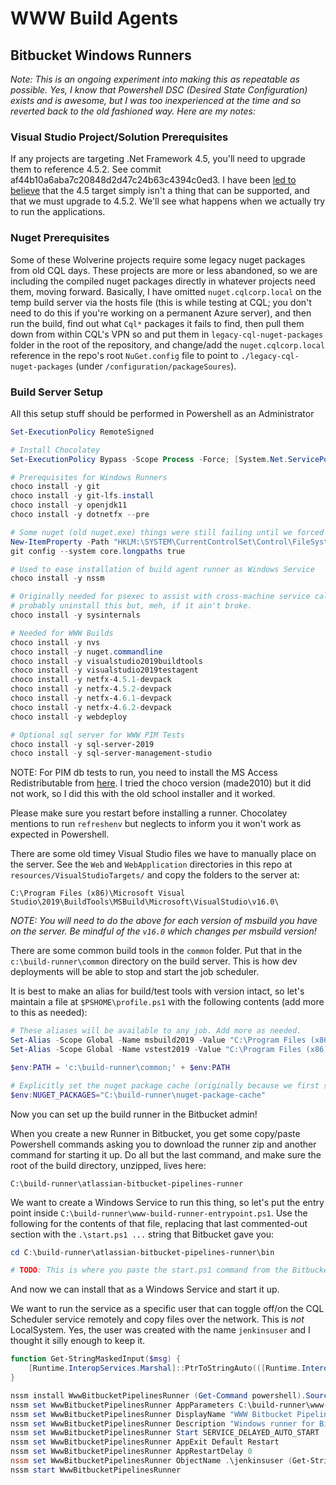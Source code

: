 # WWW Build Agents

## Bitbucket Windows Runners

_Note: This is an ongoing experiment into making this as repeatable as possible. Yes, I know that Powershell DSC (Desired State Configuration) exists and is awesome, but I was too inexperienced at the time and so reverted back to the old fashioned way. Here are my notes:_

### Visual Studio Project/Solution Prerequisites

If any projects are targeting .Net Framework 4.5, you'll need to upgrade them to reference 4.5.2. See commit af44b10a6aba7c20848d2d47c24b63c4394c0ed3. I have been [led to believe](https://developercommunity.visualstudio.com/t/the-reference-assemblies-for-netframeworkversionv4-1/1660771) that the 4.5 target simply isn't a thing that can be supported, and that we must upgrade to 4.5.2. We'll see what happens when we actually try to run the applications.

### Nuget Prerequisites

Some of these Wolverine projects require some legacy nuget packages from old CQL days. These projects are more or less abandoned, so we are including the compiled nuget packages directly in whatever projects need them, moving forward. Basically, I have omitted `nuget.cqlcorp.local` on the temp build server via the hosts file (this is while testing at CQL; you don't need to do this if you're working on a permanent Azure server), and then run the build, find out what `Cql*` packages it fails to find, then pull them down from within CQL's VPN so and put them in `legacy-cql-nuget-packages` folder in the root of the repository, and change/add the `nuget.cqlcorp.local` reference in the repo's root `NuGet.config` file to point to `./legacy-cql-nuget-packages` (under `/configuration/packageSoures`).

### Build Server Setup

All this setup stuff should be performed in Powershell as an Administrator

```powershell
Set-ExecutionPolicy RemoteSigned

# Install Chocolatey
Set-ExecutionPolicy Bypass -Scope Process -Force; [System.Net.ServicePointManager]::SecurityProtocol = [System.Net.ServicePointManager]::SecurityProtocol -bor 3072; iex ((New-Object System.Net.WebClient).DownloadString('https://community.chocolatey.org/install.ps1'))

# Prerequisites for Windows Runners
choco install -y git
choco install -y git-lfs.install
choco install -y openjdk11
choco install -y dotnetfx --pre

# Some nuget (old nuget.exe) things were still failing until we forced the LongPathsEnabled registry setting, so yes, we still need to do this
New-ItemProperty -Path "HKLM:\SYSTEM\CurrentControlSet\Control\FileSystem" -Name "LongPathsEnabled" -Value 1 -PropertyType DWORD -Force
git config --system core.longpaths true

# Used to ease installation of build agent runner as Windows Service
choco install -y nssm

# Originally needed for psexec to assist with cross-machine service calls, but we have since not used psexec. We could
# probably uninstall this but, meh, if it ain't broke.
choco install -y sysinternals

# Needed for WWW Builds
choco install -y nvs
choco install -y nuget.commandline
choco install -y visualstudio2019buildtools
choco install -y visualstudio2019testagent
choco install -y netfx-4.5.1-devpack
choco install -y netfx-4.5.2-devpack
choco install -y netfx-4.6.1-devpack
choco install -y netfx-4.6.2-devpack
choco install -y webdeploy

# Optional sql server for WWW PIM Tests
choco install -y sql-server-2019
choco install -y sql-server-management-studio
```

NOTE: For PIM db tests to run, you need to install the MS Access Redistributable from [here](https://www.microsoft.com/en-us/download/confirmation.aspx?id=13255). I tried the choco version (made2010) but it did not work, so I did this with the old school installer and it worked.

Please make sure you restart before installing a runner. Chocolatey mentions to run `refreshenv` but neglects to inform you it won't work as expected in Powershell.

There are some old timey Visual Studio files we have to manually place on the server. See the
`Web` and `WebApplication` directories in this repo at `resources/VisualStudioTargets/` and copy the folders to the server at:

```
C:\Program Files (x86)\Microsoft Visual Studio\2019\BuildTools\MSBuild\Microsoft\VisualStudio\v16.0\
```

_NOTE: You will need to do the above for each version of msbuild you have on the server. Be mindful of the `v16.0` which changes per msbuild version!_

There are some common build tools in the `common` folder. Put that in the `c:\build-runner\common` directory on the build server. This is how dev deployments will be able to stop and start the job scheduler.

It is best to make an alias for build/test tools with version intact, so let's maintain a file at `$PSHOME\profile.ps1` with the following contents (add more to this as needed):

```powershell
# These aliases will be available to any job. Add more as needed.
Set-Alias -Scope Global -Name msbuild2019 -Value "C:\Program Files (x86)\Microsoft Visual Studio\2019\BuildTools\MSBuild\Current\Bin\msbuild.exe"
Set-Alias -Scope Global -Name vstest2019 -Value "C:\Program Files (x86)\Microsoft Visual Studio\2019\TestAgent\Common7\IDE\Extensions\TestPlatform\vstest.console.exe"

$env:PATH = 'c:\build-runner\common;' + $env:PATH

# Explicitly set the nuget package cache (originally because we first started running as LocalSystem account and sometimes it gets confused between 32 and 64 bit environments, and now just for nostalgia)
$env:NUGET_PACKAGES="C:\build-runner\nuget-package-cache"
```
Now you can set up the build runner in the Bitbucket admin!

When you create a new Runner in Bitbucket, you get some copy/paste Powershell commands asking you to download the runner zip and another command for starting it up. Do all but the last command, and make sure the root of the build directory, unzipped, lives here:

    C:\build-runner\atlassian-bitbucket-pipelines-runner

We want to create a Windows Service to run this thing, so let's put the entry point inside `C:\build-runner\www-build-runner-entrypoint.ps1`. Use the following for the contents of that file, replacing that last commented-out section with the `.\start.ps1 ...` string that Bitbucket gave you:


```powershell
cd C:\build-runner\atlassian-bitbucket-pipelines-runner\bin

# TODO: This is where you paste the start.ps1 command from the Bitbucket UI (the one that starts with .\start.ps1 and contains all the runner command line parameters)
```

And now we can install that as a Windows Service and start it up.

We want to run the service as a specific user that can toggle off/on the CQL Scheduler service remotely and copy files over the network. This is _not_ LocalSystem. Yes, the user was created with the name `jenkinsuser` and I thought it silly enough to keep it.

```powershell
function Get-StringMaskedInput($msg) {
    [Runtime.InteropServices.Marshal]::PtrToStringAuto(([Runtime.InteropServices.Marshal]::SecureStringToBSTR((Read-Host $msg -AsSecureString))))
}

nssm install WwwBitbucketPipelinesRunner (Get-Command powershell).Source
nssm set WwwBitbucketPipelinesRunner AppParameters C:\build-runner\www-build-runner-entrypoint.ps1
nssm set WwwBitbucketPipelinesRunner DisplayName "WWW Bitbucket Pipelines Runner"
nssm set WwwBitbucketPipelinesRunner Description "Windows runner for Bitbucket Pipelines (Used for Wolverine World Wide builds)"
nssm set WwwBitbucketPipelinesRunner Start SERVICE_DELAYED_AUTO_START
nssm set WwwBitbucketPipelinesRunner AppExit Default Restart
nssm set WwwBitbucketPipelinesRunner AppRestartDelay 0
nssm set WwwBitbucketPipelinesRunner ObjectName .\jenkinsuser (Get-StringMaskedInput "Enter the password for jenkinsuser")
nssm start WwwBitbucketPipelinesRunner
```

